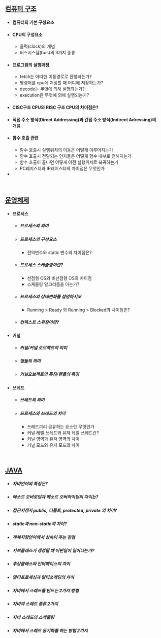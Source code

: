 ## [컴퓨터 구조](./computer_architecture.md#컴퓨터-구조)

- #### 컴퓨터의 기본 구성요소
- #### CPU의 구성요소
  
  - 클럭(clock)의 개념
  - 버스시스템(bus)의 3가지 종류
- #### 프로그램의 실행과정
  
  - fetch는 어떠한 이동경로로 진행되는가?
  - 명령어를 cpu에 저장할 때 어디에 저장하는가?
  - decode는 무엇에 의해 실행되는가?
  - execution은 무엇에 의해 실행되는가?
- #### CISC구조 CPU와 RISC 구조 CPU의 차이점은?
- #### 직접 주소 방식(Direct Addressing)과 간접 주소 방식(Indirect Adressing)의 개념
- #### 함수 호출 관련
  
  - 함수 호출시 실행위치의 이동은 어떻게 이루어지는가
  - 함수 호출시 전달되는 인자들은 어떻게 함수 내부로 전해지는가
  - 함수 호출이 끝나면 어떻게 이전 실행위치로 복귀하는가
  - PC레지스터와 IR레지스터의 차이점은 무엇인가
- 

</br>

## [운영체제](./operating_system.md#운영체제)

- #### 프로세스

  - ##### 프로세스의 의미

  - ##### 프로세스의 구성요소

    - 전역변수와 static 변수의 차이점은?

  - ##### 프로세스 스케줄링이란?

    - 선점형 OS와 비선점형 OS의 차이점
    - 스케줄링 알고리즘을 아는가?

  - ##### 프로세스의 상태변화를 설명하시오

    - Running > Ready 와 Running > Blocked의 차이점은?

  - ##### 컨텍스트 스위칭이란?

- #### 커널

  - ##### 커널/커널 오브젝트의 의미

  - ##### 핸들의 의미

  - ##### 커널오브젝트의 특징/핸들의 특징

- #### 쓰레드

  - ##### 쓰레드의 의미

  - ##### 프로세스와 쓰레드의 차이

    - 쓰레드끼리 공유하는 요소란 무엇인가
    - 커널 레벨 쓰레드와 유저 레벨 쓰레드란?
    - 커널 영역과 유저 영역의 차이
    - 커널 모드와 유저 모드의 차이

</br>

## [JAVA](./java.md#java)

- ##### 자바언어의 특징은?
- ##### 메소드 오버로딩과 메소드 오버라이딩의 차이는?
- ##### 접근지정자 public, 디폴트, protected, private 의 차이?
- ##### static과 non-static의 차이?
- ##### 객체지향언어에서 상속이 주는 장점
- ##### 서브클래스가 생성될 때 어떤일이 일어나는가?
- ##### 추상클래스와 인터페이스의 차이
- ##### 멀티프로세싱과 멀티쓰레딩의 차이
- ##### 자바에서 스레드를 만드는 2가지 방법
- ##### 자바의 스레드 종류 2가지
- ##### 자바 스레드의 스케줄링
- ##### 자바에서 스레드 동기화를 하는 방법 2가지



